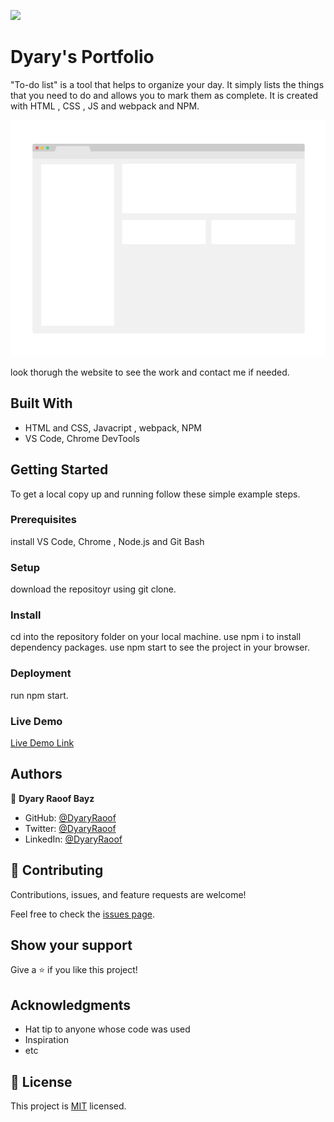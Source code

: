 ![](https://img.shields.io/badge/Microverse-blueviolet)

# Dyary's Portfolio

"To-do list" is a tool that helps to organize your day. It simply lists the things that you need to do and allows you to mark them as complete. It is created with HTML , CSS , JS and webpack and NPM. 

![screenshot](./app_screenshot.png)

look thorugh the website to see the work and contact me if needed.

## Built With

- HTML and CSS, Javacript , webpack, NPM 
- VS Code, Chrome DevTools

## Getting Started

To get a local copy up and running follow these simple example steps.

### Prerequisites

install VS Code,  Chrome , Node.js and Git Bash 

### Setup

download the repositoyr using git clone.

### Install

cd into the repository folder on your local machine.
use npm i to install dependency packages.
use npm start to see the project in your browser.

### Deployment

run npm start.

### Live Demo
[Live Demo Link](https://dyaryraoof.github.io/todo-list/)

## Authors

👤 **Dyary Raoof Bayz**

- GitHub: [@DyaryRaoof](https://github.com/DyaryRaoof)
- Twitter: [@DyaryRaoof](https://twitter.com/DyaryRaoof)
- LinkedIn: [@DyaryRaoof](https://linkedin.com/in/DyaryRaoof)

## 🤝 Contributing

Contributions, issues, and feature requests are welcome!

Feel free to check the [issues page](https://github.com/DyaryRaoof/todo-list/issues).

## Show your support

Give a ⭐️ if you like this project!

## Acknowledgments

- Hat tip to anyone whose code was used
- Inspiration
- etc

## 📝 License

This project is [MIT](./MIT.md) licensed.
